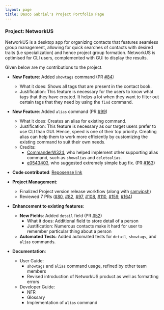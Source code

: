 ```yaml
---
layout: page
title: Dasco Gabriel's Project Portfolio Page
---
```


### Project: NetworkUS

NetworkUS is a desktop app for organizing contacts that features seamless group management, allowing for quick searches of contacts with desired traits (i.e specialization) and hence project group formation. NetworkUS is optimised for CLI users, complemented with GUI to display the results.

Given below are my contributions to the project.

* **New Feature**: Added `showtags` command (PR [\#84](https://github.com/AY2122S1-CS2103T-T10-3/tp/pull/84))
  * What it does: Shows all tags that are present in the contact book.
  * Justification: This feature is necessary for the users to know what tags that they have created. It helps a lot when they want to filter out certain tags that they need by using the `find` command.

* **New Feature**: Added `alias` command (PR [\#99](https://github.com/AY2122S1-CS2103T-T10-3/tp/pull/99))
  * What it does: Creates an alias for existing command.
  * Justification: This feature is necessary as our target users prefer to use CLI than GUI. Hence, speed is one of their top priority. Creating alias can help them to work more efficiently by customizing the existing command to suit their own needs.
  * Credits:
    * [CommanderW324](https://ay2122s1-cs2103t-t10-3.github.io/tp/team/commanderw324.html), who helped implement other supporting alias command, such as `showalias` and `deletealias`.
    * [e0543403](https://ay2122s1-cs2103t-t10-3.github.io/tp/team/e0543403.html), who suggested extremely simple bug fix. (PR [\#163](https://github.com/AY2122S1-CS2103T-T10-3/tp/pull/163))

* **Code contributed**: [Reposense link](https://nus-cs2103-ay2122s1.github.io/tp-dashboard/?search=dystoriax&sort=groupTitle&sortWithin=title&since=2021-09-17&timeframe=commit&mergegroup=&groupSelect=groupByRepos&breakdown=false&tabOpen=true&tabType=authorship&tabAuthor=DystoriaX&tabRepo=AY2122S1-CS2103T-T10-3%2Ftp%5Bmaster%5D&authorshipIsMergeGroup=false&authorshipFileTypes=docs~functional-code~test-code&authorshipIsBinaryFileTypeChecked=false)

* **Project Management**:
  * Finalized Project version release workflow (along with [samyipsh](https://ay2122s1-cs2103t-t10-3.github.io/tp/team/samyipsh.html))
  * Reviewed 7 PRs ([\#80](https://github.com/AY2122S1-CS2103T-T10-3/tp/pull/80), [\#82](https://github.com/AY2122S1-CS2103T-T10-3/tp/pull/82), [\#97](https://github.com/AY2122S1-CS2103T-T10-3/tp/pull/97), [\#108](https://github.com/AY2122S1-CS2103T-T10-3/tp/pull/108), [\#110](https://github.com/AY2122S1-CS2103T-T10-3/tp/pull/110), [\#159](https://github.com/AY2122S1-CS2103T-T10-3/tp/pull/159), [\#164](https://github.com/AY2122S1-CS2103T-T10-3/tp/pull/164))

* **Enhancement to existing features**:
  * **New Fields**: Added `detail` field (PR [\#52](https://github.com/AY2122S1-CS2103T-T10-3/tp/pull/52))
    * What it does: Additional field to store detail of a person
    * Justification: Numerous contacts make it hard for user to remember particular thing about a person
  * **Automated Tests**: Added automated tests for `detail`, `showtags`, and `alias` commands.

* **Documentation**:
  * User Guide:
    * `showtags` and `alias` command usage, refined by other team members
    * Revised introduction of NetworkUS product as well as formatting errors
  * Developer Guide:
    * NFR
    * Glossary
    * Implementation of `alias` command


